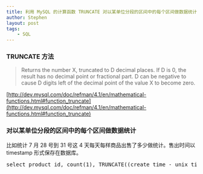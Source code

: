 ```yaml
---
title: 利用 MySQL 的计算函数 TRUNCATE 对以某单位分段的区间中的每个区间做数据统计
author: Stephen
layout: post
tags:
    - SQL
---
```

### TRUNCATE 方法
> Returns the number X, truncated to D decimal places. If D is 0, the result has no decimal point or fractional part. D can be negative to cause D digits left of the decimal point of the value X to become zero.

<!--more-->
[http://dev.mysql.com/doc/refman/4.1/en/mathematical-functions.html#function_truncate](http://dev.mysql.com/doc/refman/4.1/en/mathematical-functions.html#function_truncate)


### 对以某单位分段的区间中的每个区间做数据统计
比如统计 7 月 28 号到 31 号这 4 天每天每样商品出售了多少做统计。售出时间以 timestamp 形式保存在数据库。

<pre>
select product_id, count(1), TRUNCATE((create_time - unix_timestamp('2014-7-28'))/86400 + 28, 0) as date from products where time between unix_timestamp('2014-7-28') and unix_timestamp('2014-8-1') group by product_id order by date
</pre>
